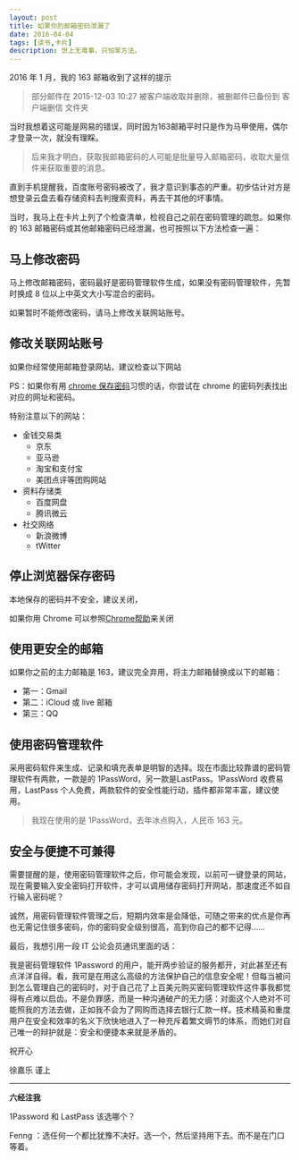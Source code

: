 ```yaml
---
layout: post
title: 如果你的邮箱密码泄漏了
date: 2016-04-04
tags: [读书,卡片]
description: 世上无难事，只怕笨方法。
---
```



2016 年 1 月，我的 163 邮箱收到了这样的提示

>部分邮件在 2015-12-03 10:27 被客户端收取并删除，被删邮件已备份到 客户端删信 文件夹

当时我想着这可能是网易的错误，同时因为163邮箱平时只是作为马甲使用，偶尔才登录一次，就没有理睬。

>后来我才明白，获取我邮箱密码的人可能是批量导入邮箱密码，收取大量信件来获取重要的消息。

直到手机提醒我，百度账号密码被改了，我才意识到事态的严重。初步估计对方是想登录云盘去看存储资料去判搜索资料，再去干其他的坏事情。

当时，我马上在卡片上列了个检查清单，检视自己之前在密码管理的疏忽。如果你的 163 邮箱密码或其他邮箱密码已经泄漏，也可按照以下方法检查一遍：

## 马上修改密码

马上修改邮箱密码，密码最好是密码管理软件生成，如果没有密码管理软件，先暂时换成 8 位以上中英文大小写混合的密码。

如果暂时不能修改密码，请马上修改关联网站账号。


## 修改关联网站账号

如果你经常使用邮箱登录网站，建议检查以下网站

PS：如果你有用 [chrome 保存密码](https://support.google.com/chrome/answer/95606?hl=zh-Hans)习惯的话，你尝试在 chrome 的密码列表找出对应的网址和密码。

特别注意以下的网站：

- 金钱交易类
	+ 京东
	+ 亚马逊
	+ 淘宝和支付宝	
	+ 美团点评等团购网站
- 资料存储类
	+ 百度网盘
	+ 腾讯微云
- 社交网络
	+ 新浪微博
	+ tWitter

## 停止浏览器保存密码

本地保存的密码并不安全，建议关闭，

如果你用 Chrome 可以参照[Chrome帮助](https://support.google.com/chrome/answer/2633237?hl=zh-Hans)来关闭


## 使用更安全的邮箱

如果你之前的主力邮箱是 163，建议完全弃用，将主力邮箱替换成以下的邮箱：

- 第一：Gmail
- 第二：iCloud 或 live 邮箱
- 第三：QQ

## 使用密码管理软件

采用密码软件来生成、记录和填充表单是明智的选择。现在市面比较靠谱的密码管理软件有两款，一款是的 1PassWord，另一款是LastPass。1PassWord 收费易用，LastPass 个人免费，两款软件的安全性能行动，插件都非常丰富，建议使用。

>我现在使用的是 1PassWord，去年冰点购入，人民币 163 元。

## 安全与便捷不可兼得

需要提醒的是，使用密码管理软件之后，你可能会发现，以前可一键登录的网站，现在需要输入安全密码打开软件，才可以调用储存密码打开网站，那速度还不如自行输入密码呢？

诚然，用密码管理软件管理之后，短期内效率是会降低，可随之带来的优点是你再也无需记住很多密码，你的密码安全级别很高，高到你自己的都不记得……

最后，我想引用一段 IT 公论会员通讯里面的话：

我是密码管理软件 1Password 的用户，能开两步验证的服务都开，对此甚至还有点洋洋自得。看，我可是在用这么高级的方法保护自己的信息安全呢！但每当被问到怎么管理自己的密码时，对于自己花了上百美元购买密码管理软件这件事我都觉得有点难以启齿。不是负罪感，而是一种沟通破产的无力感：对面这个人绝对不可能照我的方法去做，正如我不会为了网购而选择去银行汇款一样。技术精英和重度用户在安全和效率的名义下欣快地进入了一种充斥着繁文缛节的体系，而她们对自己唯一的辩护就是：安全和便捷本来就是矛盾的。

祝开心

徐嘉乐 谨上

----

**六经注我**

1Password 和 LastPass 该选哪个？

Fenng ：选任何一个都比犹豫不决好。选一个，然后坚持用下去。而不是在门口等着。







